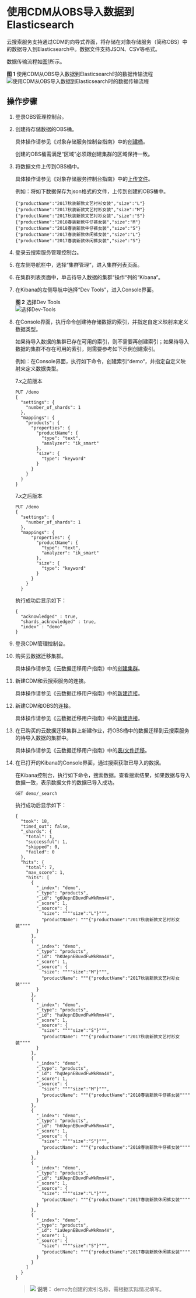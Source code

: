 # 使用CDM从OBS导入数据到Elasticsearch<a name="css_01_0046"></a>

云搜索服务支持通过CDM的向导式界面，将存储在对象存储服务（简称OBS）中的数据导入到Elasticsearch中。数据文件支持JSON、CSV等格式。

数据传输流程如[图1](#fig1214102620618)所示。

**图 1**  使用CDM从OBS导入数据到Elasticsearch时的数据传输流程<a name="fig1214102620618"></a>  
![](figures/使用CDM从OBS导入数据到Elasticsearch时的数据传输流程.png "使用CDM从OBS导入数据到Elasticsearch时的数据传输流程")

## 操作步骤<a name="section189761043105118"></a>

1.  登录OBS管理控制台。
2.  创建待存储数据的OBS桶。

    具体操作请参见《对象存储服务控制台指南》中的[创建桶](https://support.huaweicloud.com/usermanual-obs/obs_03_0306.html)。

    创建的OBS桶需满足“区域”必须跟创建集群的区域保持一致。

3.  将数据文件上传到OBS桶中。

    具体操作请参见《对象存储服务控制台指南》中的[上传文件](https://support.huaweicloud.com/usermanual-obs/obs_03_0307.html)。

    例如：将如下数据保存为json格式的文件，上传到创建的OBS桶中。

    ```
    {"productName":"2017秋装新款文艺衬衫女装","size":"L"}
    {"productName":"2017秋装新款文艺衬衫女装","size":"M"}
    {"productName":"2017秋装新款文艺衬衫女装","size":"S"}
    {"productName":"2018春装新款牛仔裤女装","size":"M"}
    {"productName":"2018春装新款牛仔裤女装","size":"S"}
    {"productName":"2017春装新款休闲裤女装","size":"L"}
    {"productName":"2017春装新款休闲裤女装","size":"S"}
    ```

4.  登录云搜索服务管理控制台。
5.  在左侧导航栏中，选择“集群管理“，进入集群列表页面。
6.  在集群列表页面中，单击待导入数据的集群“操作“列的“Kibana“。
7.  在Kibana的左侧导航中选择“Dev Tools”，进入Console界面。

    **图 2**  选择Dev Tools<a name="fig175463012471"></a>  
    ![](figures/选择Dev-Tools.png "选择Dev-Tools")

8.  在Console界面，执行命令创建待存储数据的索引，并指定自定义映射来定义数据类型。

    如果待导入数据的集群已存在可用的索引，则不需要再创建索引；如果待导入数据的集群不存在可用的索引，则需要参考如下示例创建索引。

    例如：在Console界面，执行如下命令，创建索引“demo“，并指定自定义映射来定义数据类型。

    7.x之前版本

    ```
    PUT /demo
    {
      "settings": {
        "number_of_shards": 1
      },
      "mappings": {
        "products": {
          "properties": {
            "productName": {
              "type": "text",
              "analyzer": "ik_smart"
            },
            "size": {
              "type": "keyword"
            }
          }
        }
      }
    }
    ```

    7.x之后版本

    ```
    PUT /demo
    {
      "settings": {
        "number_of_shards": 1
      },
      "mappings": {
          "properties": {
            "productName": {
              "type": "text",
              "analyzer": "ik_smart"
            },
            "size": {
              "type": "keyword"
            }
          }
        }
      }
    ```

    执行成功后显示如下：

    ```
    {
      "acknowledged" : true,
      "shards_acknowledged" : true,
      "index" : "demo"
    }
    ```

9.  登录CDM管理控制台。
10. 购买云数据迁移集群。

    具体操作请参见《云数据迁移用户指南》中的[创建集群](https://support.huaweicloud.com/usermanual-cdm/cdm_01_0018.html)。

11. 新建CDM和云搜索服务的连接。

    具体操作请参见《云数据迁移用户指南》中的[新建连接](https://support.huaweicloud.com/usermanual-cdm/cdm_01_0023.html)。

12. 新建CDM和OBS的连接。

    具体操作请参见《云数据迁移用户指南》中的[新建连接](https://support.huaweicloud.com/usermanual-cdm/cdm_01_0023.html)。

13. 在已购买的云数据迁移集群上新建作业，将OBS桶中的数据迁移到云搜索服务的待导入数据的集群中。

    具体操作请参见《云数据迁移用户指南》中的[表/文件迁移](https://support.huaweicloud.com/usermanual-cdm/cdm_01_0033.html)。

14. 在已打开的Kibana的Console界面，通过搜索获取已导入的数据。

    在Kibana控制台，执行如下命令，搜索数据。查看搜索结果，如果数据与导入数据一致，表示数据文件的数据已导入成功。

    ```
    GET demo/_search
    ```

    执行成功后显示如下：

    ```
    {
      "took": 18,
      "timed_out": false,
      "_shards": {
        "total": 1,
        "successful": 1,
        "skipped": 0,
        "failed": 0
      },
      "hits": {
        "total": 7,
        "max_score": 1,
        "hits": [
          {
            "_index": "demo",
            "_type": "products",
            "_id": "g6UepnEBuvdFwWkRmn4V",
            "_score": 1,
            "_source": {
              "size": """"size":"L"}""",
              "productName": """{"productName":"2017秋装新款文艺衬衫女装""""
            }
          },
          {
            "_index": "demo",
            "_type": "products",
            "_id": "hKUepnEBuvdFwWkRmn4V",
            "_score": 1,
            "_source": {
              "size": """"size":"M"}""",
              "productName": """{"productName":"2017秋装新款文艺衬衫女装""""
            }
          },
          {
            "_index": "demo",
            "_type": "products",
            "_id": "haUepnEBuvdFwWkRmn4V",
            "_score": 1,
            "_source": {
              "size": """"size":"S"}""",
              "productName": """{"productName":"2017秋装新款文艺衬衫女装""""
            }
          },
          {
            "_index": "demo",
            "_type": "products",
            "_id": "hqUepnEBuvdFwWkRmn4V",
            "_score": 1,
            "_source": {
              "size": """"size":"M"}""",
              "productName": """{"productName":"2018春装新款牛仔裤女装""""
            }
          },
          {
            "_index": "demo",
            "_type": "products",
            "_id": "h6UepnEBuvdFwWkRmn4V",
            "_score": 1,
            "_source": {
              "size": """"size":"S"}""",
              "productName": """{"productName":"2018春装新款牛仔裤女装""""
            }
          },
          {
            "_index": "demo",
            "_type": "products",
            "_id": "iKUepnEBuvdFwWkRmn4V",
            "_score": 1,
            "_source": {
              "size": """"size":"L"}""",
              "productName": """{"productName":"2017春装新款休闲裤女装""""
            }
          },
          {
            "_index": "demo",
            "_type": "products",
            "_id": "iaUepnEBuvdFwWkRmn4V",
            "_score": 1,
            "_source": {
              "size": """"size":"S"}""",
              "productName": """{"productName":"2017春装新款休闲裤女装""""
            }
          }
        ]
      }
    }
    ```

    >![](public_sys-resources/icon-note.gif) **说明：** 
    >demo为创建的索引名称，需根据实际情况填写。


